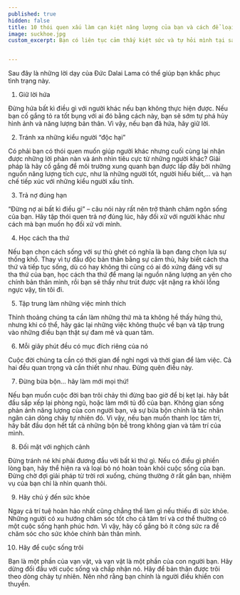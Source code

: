 ```yaml
---
published: true
hidden: false
title: 10 thói quen xấu làm cạn kiệt năng lượng của bạn và cách để loại bỏ chúng
image: suckhoe.jpg
custom_excerpt: Bạn có liên tục cảm thấy kiệt sức và tự hỏi mình tại sao? Lý do là bạn đang giữ những thói quen xấu dần làm cạn kiệt năng lượng của mình.


---
```


Sau đây là những lời dạy của Đức Dalai Lama có thể giúp bạn khắc phục tình trạng này.

1. Giữ lời hứa

Đừng hứa bất kì điều gì với người khác nếu bạn không thực hiện được. Nếu bạn cố gắng tỏ ra tốt bụng với ai đó bằng cách này, bạn sẽ sớm tự phá hủy hình ảnh và năng lượng bản thân. Vì vậy, nếu bạn đã hứa, hãy giữ lời.

2. Tránh xa những kiểu người “độc hại”

Có phải bạn có thói quen muốn giúp người khác nhưng cuối cùng lại nhận được những lời phàn nàn và ánh nhìn tiêu cực từ những người khác? Giải pháp là hãy cố gắng để môi trường xung quanh bạn được lấp đầy bởi những nguồn năng lượng tích cực, như là những người tốt, người hiểu biết,… và hạn chế tiếp xúc với những kiểu người xấu tính.

3. Trả nợ đúng hạn

 “Đừng nợ ai bất kì điều gì” – câu nói này rất nên trở thành châm ngôn sống của bạn. Hãy tập thói quen trả nợ đúng lúc, hãy đối xử với người khác như cách mà bạn muốn họ đối xử với mình.

4. Học cách tha thứ

Nếu bạn chọn cách sống với sự thù ghét có nghĩa là bạn đang chọn lựa sự thống khổ. Thay vì tự đầu độc bản thân bằng sự căm thù, hãy biết cách tha thứ và tiếp tục sống, dù có hay không thì cũng có ai đó xứng đáng với sự tha thứ của bạn, học cách tha thứ để mang lại nguồn năng lượng an yên cho chính bản thân mình, rồi bạn sẽ thấy như trút được vật nặng ra khỏi lồng ngực vậy, tin tôi đi.

5. Tập trung làm những việc mình thích

Thỉnh thoảng chúng ta cần làm những thứ mà ta không hề thấy hứng thú, nhưng khi có thể, hãy gác lại những việc không thuộc về bạn và tập trung vào những điều bạn thật sự đam mê và quan tâm.

6. Mỗi giây phút đều có mục đích riêng của nó

Cuộc đời chúng ta cần có thời gian để nghỉ ngơi và thời gian để làm việc. Cả hai đều quan trọng và cần thiết như nhau. Đừng quên điều này.

7. Đừng bừa bộn… hãy làm mới mọi thứ!

Nếu bạn muốn cuộc đời bạn trôi chảy thì đừng bao giờ để bị kẹt lại. hãy bắt đầu sắp xếp lại phòng ngủ, hoặc làm mới tủ đồ của bạn. Không gian sống phản ánh năng lượng của con người bạn, và sự bừa bộn chính là tác nhân ngăn cản dòng chảy tự nhiên đó. Vì vậy, nếu bạn muốn thanh lọc tâm trí, hãy bắt đầu dọn hết tất cả những bộn bề trong không gian và tâm trí của mình.

8. Đối mặt với nghịch cảnh

Đừng tránh né khi phải đương đầu với bất kì thứ gì. Nếu có điều gì phiền lòng bạn, hãy thể hiện ra và loại bỏ nó hoàn toàn khỏi cuộc sống của bạn. Đừng chờ đợi giải pháp từ trời rơi xuống, chúng thường ở rất gần bạn, nhiệm vụ của bạn chỉ là nhìn quanh thôi.

9. Hãy chú ý đến sức khỏe

Ngay cả trí tuệ hoàn hảo nhất cũng chẳng thể làm gì nếu thiếu đi sức khỏe. Những người có xu hướng chăm sóc tốt cho cả tâm trí và cơ thể thường có một cuộc sống hạnh phúc hơn. Vì vậy, hãy cố gắng bỏ ít công sức ra để chăm sóc cho sức khỏe chính bản thân mình.

10. Hãy để cuộc sống trôi

Bạn là một phần của vạn vật, và vạn vật là một phần của con người bạn. Hãy dừng đối đầu với cuộc sống và chấp nhận nó. Hãy để bản thân được trôi theo dòng chảy tự nhiên. Nên nhớ rằng bạn chính là người điều khiển con thuyền.
